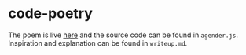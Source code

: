 # code-poetry
The poem is live [here](https://emmaling27.github.io/code-poetry/index.html) and the source code can be found in `agender.js`.
Inspiration and explanation can be found in `writeup.md`.
